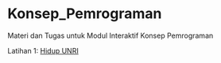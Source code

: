 # Konsep_Pemrograman
Materi dan Tugas untuk Modul Interaktif Konsep Pemrograman

Latihan 1: [Hidup UNRI](https://github.com/Jurusan-Ilmu-Komputer-Universitas-Riau/Konsep_Pemrograman/tree/main/latihan/latihan1)
